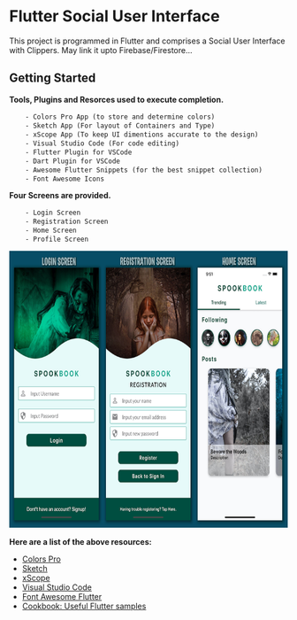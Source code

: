 # Flutter Social User Interface

This project is programmed in Flutter and comprises a Social User Interface with Clippers. May link it upto Firebase/Firestore...

## Getting Started

**Tools, Plugins and Resorces used to execute completion.**
```
    - Colors Pro App (to store and determine colors)
    - Sketch App (For layout of Containers and Type)
    - xScope App (To keep UI dimentions accurate to the design)
    - Visual Studio Code (For code editing)
    - Flutter Plugin for VSCode
    - Dart Plugin for VSCode
    - Awesome Flutter Snippets (for the best snippet collection)
    - Font Awesome Icons
```

**Four Screens are provided.**
```
    - Login Screen
    - Registration Screen
    - Home Screen
    - Profile Screen
```

<img src="screenshots.jpg" height="500">

**Here are a list of the above resources:**

- [Colors Pro](https://colors.moapp.software)
- [Sketch](https://www.sketch.com)
- [xScope](https://xscopeapp.com)
- [Visual Studio Code](https://code.visualstudio.com)
- [Font Awesome Flutter](https://pub.dev/packages/font_awesome_flutter)
- [Cookbook: Useful Flutter samples](https://flutter.dev/docs/cookbook)

